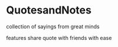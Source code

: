 # QuotesandNotes
collection of sayings from great minds

features
share quote with friends with ease


